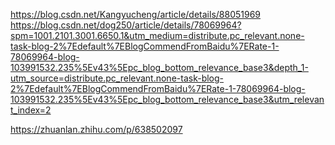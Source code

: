 https://blog.csdn.net/Kangyucheng/article/details/88051969
https://blog.csdn.net/dog250/article/details/78069964?spm=1001.2101.3001.6650.1&utm_medium=distribute.pc_relevant.none-task-blog-2%7Edefault%7EBlogCommendFromBaidu%7ERate-1-78069964-blog-103991532.235%5Ev43%5Epc_blog_bottom_relevance_base3&depth_1-utm_source=distribute.pc_relevant.none-task-blog-2%7Edefault%7EBlogCommendFromBaidu%7ERate-1-78069964-blog-103991532.235%5Ev43%5Epc_blog_bottom_relevance_base3&utm_relevant_index=2


https://zhuanlan.zhihu.com/p/638502097



